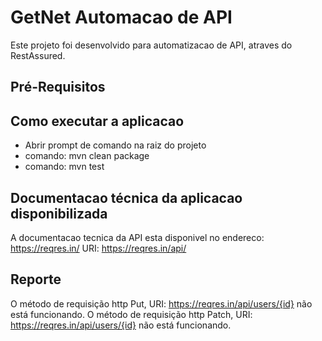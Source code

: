 # GetNet Automacao de API

Este projeto foi desenvolvido para automatizacao de API, atraves do RestAssured.

##  Pré-Requisitos
 
## Como executar a aplicacao 
 * Abrir prompt de comando na raiz do projeto
 * comando: mvn clean package
 * comando: mvn test

## Documentacao técnica da aplicacao disponibilizada

A documentacao tecnica da API esta disponivel no endereco: https://reqres.in/
URI: https://reqres.in/api/

## Reporte

O método de requisição http Put, URI: https://reqres.in/api/users/{id} não está funcionando.
O método de requisição http Patch, URI: https://reqres.in/api/users/{id} não está funcionando.